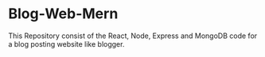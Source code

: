 # Blog-Web-Mern
This Repository consist of the React, Node, Express and MongoDB code for a blog posting website like blogger. 

